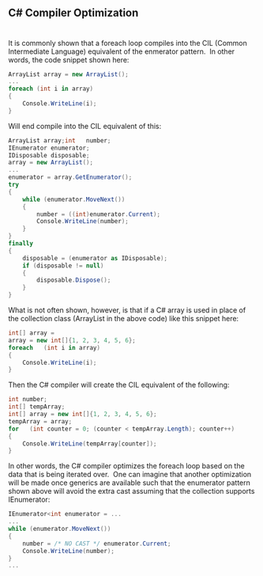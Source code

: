 ## C# Compiler Optimization
#
It is commonly shown that a foreach loop compiles into the CIL (Common Intermediate Language) equivalent of the enmerator pattern.  In other words, the code snippet shown here:

```csharp
ArrayList array = new ArrayList();
...
foreach (int i in array)
{
    Console.WriteLine(i);
}
```

Will end compile into the CIL equivalent of this:

```csharp
ArrayList array;int   number;
IEnumerator enumerator;
IDisposable disposable;
array = new ArrayList();
...
enumerator = array.GetEnumerator();
try
{
    while (enumerator.MoveNext())
    {
        number = ((int)enumerator.Current);
        Console.WriteLine(number);
    }
}
finally
{
    disposable = (enumerator as IDisposable);
    if (disposable != null)
    {
        disposable.Dispose();
    }
}
```

What is not often shown, however, is that if a C# array is used in place of the collection class (ArrayList in the above code) like this snippet here:

```csharp
int[] array =
array = new int[]{1, 2, 3, 4, 5, 6};
foreach   (int i in array)
{
    Console.WriteLine(i);
}
```
Then the C# compiler will create the CIL equivalent of the following:

```csharp
int number;
int[] tempArray;
int[] array = new int[]{1, 2, 3, 4, 5, 6};
tempArray = array;
for   (int counter = 0; (counter < tempArray.Length); counter++)
{
    Console.WriteLine(tempArray[counter]);
}
```

In other words, the C# compiler optimizes the foreach loop based on the data that is being iterated over.  One can imagine that another optimization will be made once generics are available such that the enumerator pattern shown above will avoid the extra cast assuming that the collection supports IEnumerator<T>:

```csharp
IEnumerator<int enumerator = ...
...
while (enumerator.MoveNext())
{
    number = /* NO CAST */ enumerator.Current;
    Console.WriteLine(number);
}
...
```
